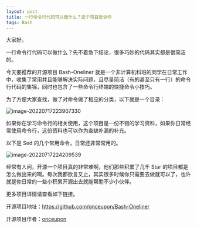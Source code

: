 ```yaml
---
layout: post
title: 一行命令行代码可以做什么？这个项目告诉你
tags: Bash
---
```


大家好。

一行命令行代码可以做什么？先不着急下结论，很多巧妙的代码其实都是很简洁的。

今天要推荐的开源项目 Bash-Oneliner 就是一个非计算机科班的同学在日常工作中，收集了常用并且能够解决实际问题，且尽量简洁（有的甚至只有一行）的命令行代码的集锦，同时也包含了一些命令行终端的快捷命令小技巧。

为了方便大家查找，做了对命令做了相应的分类，以下就是一个目录：

![image-20220717223907330](https://7465-test-3c9b5e-1-1301419220.tcb.qcloud.la/images/compress_image-20220717223907330.png)

如果你在学习命令行的相关使用，这个项目是一份不错的学习资料，如果你日常经常使用命令行，这份资料也可以作为查缺补漏的补充。

以下是 Sed 的几个常用命令，日常还非常常用的。

![image-20220717224209539](https://7465-test-3c9b5e-1-1301419220.tcb.qcloud.la/images/compress_image-20220717224209539.png)

经常有人问，开源一个项目真的非常难啊，他们那些积累了几千 Star 的项目都是怎么做出来的啊。每次我都欲言又止，其实很多时候你只需要去做就可以了，也许就是你日常的一些小积累开源出去就能帮助不少小伙伴。

更多项目详情请查看如下链接。

开源项目地址：https://github.com/onceupon/Bash-Oneliner

开源项目作者：[onceupon](https://github.com/onceupon)